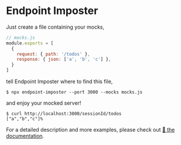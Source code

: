 # Endpoint Imposter

Just create a file containing your mocks,
```javascript
// mocks.js
module.exports = [
  {
    request: { path: '/todos' },
    response: { json: ['a', 'b', 'c'] },
  }
]
```
tell Endpoint Imposter where to find this file,
```
$ npx endpoint-imposter --port 3000 --mocks mocks.js
```
and enjoy your mocked server! 
```
$ curl http://localhost:3000/sessionId/todos     
["a","b","c"]%
```

For a detailed description and more examples, please check out [📖 the documentation](https://endpoint-imposter.js.org/doc.html).